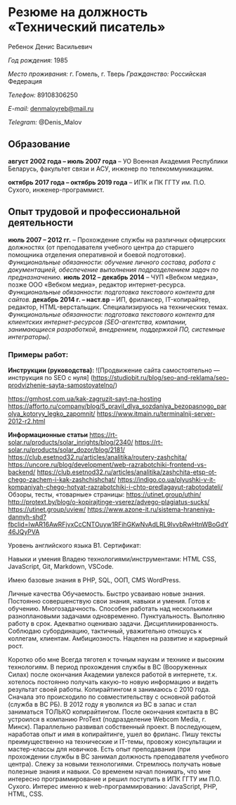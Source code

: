 # Резюме на должность «Технический писатель»

Ребенок Денис Васильевич

*Год рождения:* 1985

*Место проживания:* г. Гомель, г. Тверь
*Гражданство:* Российская Федерация

*Телефон:* 89108306250

*E-mail:* denmaloyreb@mail.ru

*Telegram:* @Denis_Malov

## Образование

**август 2002 года – июль 2007 года** – УО Военная Академия Республики Беларусь, факультет связи и АСУ, инженер по телекоммуникациям.

**октябрь 2017 года – октябрь 2019 года** – ИПК и ПК ГГТУ им. П.О. Сухого, инженер-программист.


## Опыт трудовой и профессиональной деятельности
**июль 2007 – 2012 гг.** – Прохождение службы на различных офицерских должностях (от преподавателя учебного центра до старшего помощника отделения оперативной и боевой подготовки). *Функциональные обязанности: обучение личного состава, работа с документацией, обеспечение выполнения подразделением задач по предназначению.*
**июль 2012 – декабрь 2014** – ЧУП «Вебком медиа», позже ООО «Вебком медиа», редактор интернет-ресурса. *Функциональные обязанности: подготовка текстового контента для сайтов.*
**декабрь 2014 г. – наст.вр** –  ИП, фрилансер, IT-копирайтер, редактор, HTML-верстальщик. Специализируюсь на технических темах. *Функциональные обязанности: подготовка текстового контента для клиентских интернет-ресурсов (SEO-агентства, компании, занимающиеся разработкой, внедрением, поддержкой ПО, системные интеграторы).* 
### Примеры работ:
**Инструкции (руководства):**
![Продвижение сайта самостоятельно — инструкция по SEO с нуля] (https://studiobit.ru/blog/seo-and-reklama/seo-prodvizhenie-sayta-samostoyatelno/)

https://gmhost.com.ua/kak-zagruzit-sayt-na-hosting
https://afforto.ru/company/blog/5_pravil_dlya_sozdaniya_bezopasnogo_parolya_kotoryy_legko_zapomnit/
https://www.itmain.ru/terminalnij-server-2012-r2.html

**Информационные статьи**
https://rt-solar.ru/products/solar_inrights/blog/2340/
https://rt-solar.ru/products/solar_dozor/blog/2181/
https://club.esetnod32.ru/articles/analitika/routery-zashchita/
https://uncore.ru/blog/development/web-razrabotchiki-frontend-vs-backend/
https://club.esetnod32.ru/articles/analitika/zashchita-etsp-ot-chego-zachem-i-kak-zashchishchat/
https://indigo.co.ua/plyushki-v-it-kompaniyah-chego-hotyat-razrabotchiki-i-chto-predlagayut-rabotodateli/
Обзоры, тесты, «товарные» страницы:
https://utinet.group/uthin/
http://protext.by/blog/o-kopirajtinge-vserez/advego-plagiatus-sucks/
https://utinet.group/uview/
https://www.azone-it.ru/sistema-hraneniya-dannyh-shd?fbclid=IwAR16AwRFjvxCcCNTOuyw1RFihGKwNvAdLRL9IvvbRwHtnWBoGdY46JQyPVA


Уровень английского языка
B1.
Сертификат:

Навыки и умения
Владею технологиями/инструментами:
HTML
CSS,
JavaScript,
Git,
Markdown,
VSCode.

Имею базовые знания в PHP, SQL, ООП, CMS WordPress.

Личные качества
Обучаемость. Быстро усваиваю новые знания. Постоянно совершенствую свои знания, навыки и умения. Готов к обучению.
Многозадачность. Способен работать над несколькими разноплановыми задачами одновременно. 
Пунктуальность. Выполняю работу в срок. Адекватно оцениваю задачи. 
Дисциплинированность. Соблюдаю субординацию, тактичный, уважительно отношусь к коллегам, клиентам.
Амбициозность. Нацелен на развитие и карьерный рост.


Коротко обо мне
Всегда тяготел к точным наукам и технике и высоким технологиям. В период прохождения службы в ВС (Вооруженных Силах) после окончания Академии увлекся работой в интернете, т.к. хотелось постоянно получать какую-то новую информацию и видеть результат своей работы.
Копирайтингом я занимаюсь с 2010 года. Сначала это происходило по совместительству с основной работой (служба в ВС РБ). В 2012 году я уволился из ВС в запас и стал заниматься ТОЛЬКО копирайтингом.
После окончания контакта в ВС устроился в компанию ProText (подразделение Webcom Media, г. Минск). Параллельно развивал собственный проект. В последующем, наработав опыт и имя в копирайтинге, ушел во фриланс. 
Пишу тексты преимущественно на технические и IT-темы, провожу консультации и мастер-классы для новичков. Есть опыт преподавания (при прохождении службы в ВС занимал должность преподавателя учебного центра). 
Слежу за новыми технологиями. Стремлюсь получать новые полезные знания и навыки. 
Со временем начал понимать, что мне интересно программирование и решил поступить в ИПК ГГТУ им П.О. Сухого. Интерес именно к web-программированию: JavaScript, PHP, HTML, CSS.



